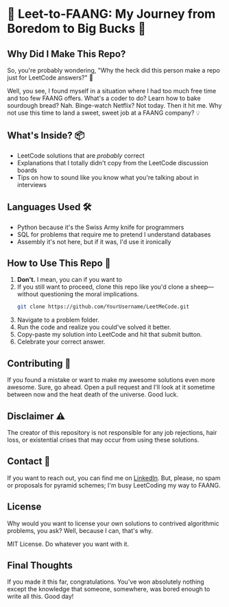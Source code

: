 




# 🚀 Leet-to-FAANG: My Journey from Boredom to Big Bucks 🤑

## Why Did I Make This Repo?

So, you're probably wondering, "Why the heck did this person make a repo just for LeetCode answers?" 🤔

Well, you see, I found myself in a situation where I had too much free time and too few FAANG offers. What's a coder to do? Learn how to bake sourdough bread? Nah. Binge-watch Netflix? Not today. Then it hit me. Why not use this time to land a sweet, sweet job at a FAANG company? 💡

## What's Inside? 📦

- LeetCode solutions that are _probably_ correct
- Explanations that I totally didn't copy from the LeetCode discussion boards
- Tips on how to sound like you know what you're talking about in interviews

## Languages Used 🛠

- Python because it's the Swiss Army knife for programmers
- SQL for problems that require me to pretend I understand databases
- Assembly it's not here, but if it was, I'd use it ironically

## How to Use This Repo 🤔

1. **Don't.** I mean, you can if you want to
2. If you still want to proceed, clone this repo like you'd clone a sheep—without questioning the moral implications.
    ```bash
    git clone https://github.com/YourUsername/LeetMeCode.git
    ```
3. Navigate to a problem folder.
4. Run the code and realize you could've solved it better.
5. Copy-paste my solution into LeetCode and hit that submit button.
4. Celebrate your correct answer.

## Contributing 💪

If you found a mistake or want to make my awesome solutions even more awesome. Sure, go ahead. Open a pull request and I'll look at it sometime between now and the heat death of the universe. Good luck.

## Disclaimer ⚠️

The creator of this repository is not responsible for any job rejections, hair loss, or existential crises that may occur from using these solutions.

## Contact 📧

If you want to reach out, you can find me on [LinkedIn](https://www.linkedin.com/in/pedronp/). But, please, no spam or proposals for pyramid schemes; I'm busy LeetCoding my way to FAANG.

## License

Why would you want to license your own solutions to contrived algorithmic problems, you ask? Well, because I can, that's why.

MIT License. Do whatever you want with it.

## Final Thoughts

If you made it this far, congratulations. You've won absolutely nothing except the knowledge that someone, somewhere, was bored enough to write all this. Good day!



